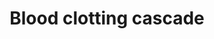 ---
annotations:
- type: Pathway Ontology
  value: coagulation cascade pathway
authors:
- A.Kwa
- MaintBot
- Thomas
- Christine Chichester
- Eweitz
description: 'Coagulation is a complex process by which blood forms clots. It is an
  important part of hemostasis (the cessation of blood loss from a damaged vessel),
  wherein a damaged blood vessel wall is covered by a platelet and fibrin-containing
  clot to stop bleeding and begin repair of the damaged vessel. Disorders of coagulation
  can lead to an increased risk of bleeding (hemorrhage) or clotting (thrombosis).  Source:
  [[wikipedia:Coagulation|Wikipedia]]'
last-edited: 2021-05-23
organisms:
- Mus musculus
redirect_from:
- /index.php/Pathway:WP460
- /instance/WP460
schema-jsonld:
- '@context': https://schema.org/
  '@id': https://wikipathways.github.io/pathways/WP460.html
  '@type': Dataset
  creator:
    '@type': Organization
    name: WikiPathways
  description: 'Coagulation is a complex process by which blood forms clots. It is
    an important part of hemostasis (the cessation of blood loss from a damaged vessel),
    wherein a damaged blood vessel wall is covered by a platelet and fibrin-containing
    clot to stop bleeding and begin repair of the damaged vessel. Disorders of coagulation
    can lead to an increased risk of bleeding (hemorrhage) or clotting (thrombosis).  Source:
    [[wikipedia:Coagulation|Wikipedia]]'
  keywords:
  - F8
  - Plat
  - F5
  - F12
  - Fga
  - Fgb
  - Fibrin
  - Serpinf2
  - F11
  - Prothrombinase Complex
  - Serpinb2
  - Fgg
  - F10
  - F9
  - Vwf
  - Serpine1
  - F13b
  - F8a
  - Plg
  - F2
  - F7
  - Plau
  license: CC0
  name: Blood clotting cascade
seo: CreativeWork
title: Blood clotting cascade
wpid: WP460
---